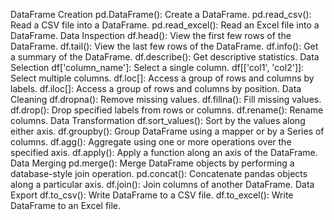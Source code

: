 DataFrame Creation
pd.DataFrame(): Create a DataFrame.
pd.read_csv(): Read a CSV file into a DataFrame.
pd.read_excel(): Read an Excel file into a DataFrame.
Data Inspection
df.head(): View the first few rows of the DataFrame.
df.tail(): View the last few rows of the DataFrame.
df.info(): Get a summary of the DataFrame.
df.describe(): Get descriptive statistics.
Data Selection
df['column_name']: Select a single column.
df[['col1', 'col2']]: Select multiple columns.
df.loc[]: Access a group of rows and columns by labels.
df.iloc[]: Access a group of rows and columns by position.
Data Cleaning
df.dropna(): Remove missing values.
df.fillna(): Fill missing values.
df.drop(): Drop specified labels from rows or columns.
df.rename(): Rename columns.
Data Transformation
df.sort_values(): Sort by the values along either axis.
df.groupby(): Group DataFrame using a mapper or by a Series of columns.
df.agg(): Aggregate using one or more operations over the specified axis.
df.apply(): Apply a function along an axis of the DataFrame.
Data Merging
pd.merge(): Merge DataFrame objects by performing a database-style join operation.
pd.concat(): Concatenate pandas objects along a particular axis.
df.join(): Join columns of another DataFrame.
Data Export
df.to_csv(): Write DataFrame to a CSV file.
df.to_excel(): Write DataFrame to an Excel file.
